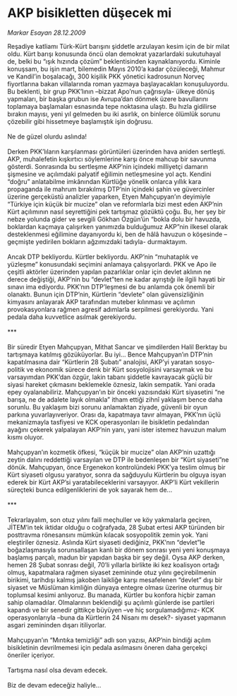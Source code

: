 # AKP bisikletten düşecek mi

*Markar Esayan 28.12.2009*

<div class="yazi">Reşadiye katliamı Türk-Kürt barışını şiddetle arzulayan kesim için de bir milat oldu. Kürt barışı konusunda öncü olan demokrat yazarlardaki sukutuhayal de, belki bu “ışık hızında çözüm” beklentisinden kaynaklanıyordu. Kiminle konuşsam, bu işin mart, bilemedin Mayıs 2010’a kadar çözüleceği, Mahmur ve Kandil’in boşalacağı, 300 kişilik PKK yönetici kadrosunun Norveç fiyortlarına bakan villalarında roman yazmaya başlayacakları konuşuluyordu. Bu beklenti, bir grup PKK’lının –bizzat Apo’nun çağrısıyla- ülkeye dönüş yapmaları, bir başka grubun ise Avrupa’dan dönmek üzere bavullarını toplamaya başlamaları esnasında tepe noktasına ulaştı. Bu hızla gidilirse bırakın mayısı, yeni yıl gelmeden bu iki asırlık, on binlerce ölümlük sorunu çözebilir gibi hissetmeye başlamıştık işin doğrusu. <br/><br/>Ne de güzel olurdu aslında! <br/><br/>Derken PKK’lıların karşılanması görüntüleri üzerinden hava aniden sertleşti. AKP, muhalefetin kışkırtıcı söylemlerine karşı önce mahcup bir savunma gösterdi. Sonrasında bu sertleşme AKP’nin içindeki milliyetçi damarın şişmesine ve açılımdaki palyatif eğilimin netleşmesine yol açtı. Kendini “doğru” anlatabilme imkânından Kürtlüğe yönelik onlarca yıllık kara propaganda ile mahrum bırakılmış DTP’nin içindeki şahin ve güvercinler üzerine gerçeküstü analizler yaparken, Etyen Mahçupyan’ın deyimiyle “Türkiye için küçük bir mucize” olan ve reformlarla bizi mest eden AKP’nin Kürt açılımının nasıl seyrettiğini pek tartışmaz gözüktü çoğu. Bu, her şey bir nebze yolunda gider ve sevgili Gökhan Özgün’ün “bokla dolu bir havuzda, boklardan kaçmaya çalışırken yanımızda bulduğumuz AKP”nin ilkesel olarak desteklenmesi eğilimine dayanıyordu ki, ben de hâlâ havuzun o köşesinde –geçmişte yedirilen bokların ağzımızdaki tadıyla- durmaktayım. <br/><br/>Ancak DTP bekliyordu. Kürtler bekliyordu. AKP’nin “muhataplık ve yüzleşme” konusundaki seçimini anlamaya çalışıyorlardı. PKK ve Apo ile çeşitli aktörler üzerinden yapılan pazarlıklar onlar için devlet aklının ne derece değiştiği, AKP’nin bu “devlet”ten ne kadar ayrıştığı ile ilgili hayati bir sınavı ima ediyordu. PKK’nın DTP’leşmesi de bu anlamda çok önemli bir olanaktı. Bunun için DTP’nin, Kürtlerin “devlete” olan güvensizliğinin kimyasını anlayarak AKP tarafından muteber kılınması ve açılımın provokasyonlara rağmen agresif adımlarla serpilmesi gerekiyordu. Yani pedala daha kuvvetlice asılmak gerekiyordu. <br/><br/>*** <br/><br/>Bir süredir Etyen Mahçupyan, Mithat Sancar ve şimdilerden Halil Berktay bu tartışmaya katılmış gözüküyorlar. Bu iyi... Bence Mahçupyan’ın DTP’nin kapatılmasına dair “Kürtlerin 28 Şubatı” analojisi, AKP’yi yaratan sosyo-politik ve ekonomik sürece denk bir Kürt sosyolojisini varsaymak ve bu varsayımdan PKK’dan özgür, lakin tabanı şiddetle kavrayacak güçlü bir siyasi hareket çıkmasını beklemekle öznesiz, lakin sempatik. Yani orada epey oyalanabiliriz. Mahçupyan’ın bir önceki yazısındaki Kürt siyasetini “ne barışa, ne de adalete layık olmakla” itham ettiği zihnî yaklaşım bence daha sorunlu. Bu yaklaşım bizi sorunu anlamaktan ziyade, güvenli bir oyun parkına yuvarlayıveriyor. Orası da, kapatmaya tavır almayan, PKK’nın üçlü mekanizmayla tasfiyesi ve KCK operasyonları ile bisikletin pedalından ayağını çekerek yalpalayan AKP’nin yanı, yani ister istemez havuzun malum kısmı oluyor. <br/><br/>Mahçupyan’ın kozmetik öfkesi, “küçük bir mucize” olan AKP’nin uzattığı zeytin dalını reddettiği varsayılan ve DTP ile bedenleşen bir “Kürt siyaseti”ne dönük. Mahçupyan, önce Ergenekon kontrolündeki PKK’ya teslim olmuş bir Kürt siyaseti olgusu yaratıyor, sonra da sağduyulu Kürtlerin bu olguya isyan ederek bir Kürt AKP’si yaratabileceklerini varsayıyor. AKP’li Kürt vekillerin süreçteki bunca edilgenliklerini de yok sayarak hem de... <br/><br/>*** <br/><br/>Tekrarlayalım, son otuz yılını faili meçhuller ve köy yakmalarla geçiren, JİTEM’in tek iktidar olduğu o coğrafyada, 28 Şubat ertesi AKP türünden bir posttravma rönesansını mümkün kılacak sosyopolitik zemin yok. Yani eleştiriler öznesiz. Aslında Kürt siyaseti dediğiniz, PKK’nın “devlet”le boğazlaşmasıyla sorunsallaşan kanlı bir dönem sonrası yeni yeni konuşmaya başlamış parçalı, madun bir yapıdan başka bir şey değil. Oysa AKP derken, hemen 28 Şubat sonrası değil, 70’li yıllarla birlikte iki kez koalisyon ortağı olmuş, kapatmalara rağmen siyaset zemininde otuz yılını geçirebilmenin birikimi, tarihdışı kalmış jakoben laikliğe karşı mesafelenen “devlet” dışı bir siyaset ve Müslüman kimliğin dünyaya entegre olması üzerine oturmuş bir toplumsal kesimi anlıyoruz. Bu manada, Kürtler bu konfora hiçbir zaman sahip olamadılar. Olmalarının beklendiği şu açılımlı günlerde ise partileri kapandı ve bir senedir gittikçe büyüyen –ve hiç sorgulamadığımız- KCK operasyonlarıyla –buna da Kürtlerin 24 Nisanı mı desek?- siyaset yapmanın asgari zemininden dışarı itiliyorlar. <br/><br/>Mahçupyan’ın “Mıntıka temizliği” adlı son yazısı, AKP’nin bindiği açılım bisikletinin devrilmemesi için pedala asılmasını öneren daha gerçekçi öneriler içeriyor. <br/><br/>Tartışma nasıl olsa devam edecek. <br/><br/>Biz de devam edeceğiz haliyle...
              </div>
